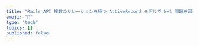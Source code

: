 ```yaml
---
title: "Rails API 複数のリレーションを持つ ActiveRecord モデルで N+1 問題を回避する"
emoji: "🙌"
type: "tech"
topics: []
published: false
---
```


